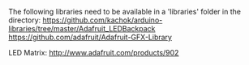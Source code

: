 The following libraries need to be available in a 'libraries' folder in the directory:
https://github.com/kachok/arduino-libraries/tree/master/Adafruit_LEDBackpack
https://github.com/adafruit/Adafruit-GFX-Library

LED Matrix:
http://www.adafruit.com/products/902
